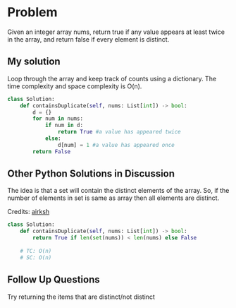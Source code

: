 # Problem

Given an integer array nums, return true if any value appears at least twice in the array, and return false if every element is distinct.

## My solution 

Loop through the array and keep track of counts using a dictionary. The time complexity and space complexity is O(n).

```python
class Solution:
    def containsDuplicate(self, nums: List[int]) -> bool:
        d = {}
        for num in nums:
            if num in d:
                return True #a value has appeared twice
            else:
                d[num] = 1 #a value has appeared once
        return False 
```

## Other Python Solutions in Discussion

The idea is that a set will contain the distinct elements of the array. So, if the number of elements in set is same as array then all elements are distinct.

Credits: [airksh](https://leetcode.com/problems/contains-duplicate/discuss/819888/Python-One-Line-Easy)

```python
class Solution:
    def containsDuplicate(self, nums: List[int]) -> bool:
        return True if len(set(nums)) < len(nums) else False
    
    # TC: O(n)
    # SC: O(n)
```

## Follow Up Questions

Try returning the items that are distinct/not distinct